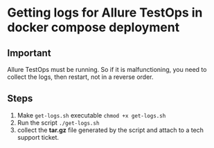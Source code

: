 # Getting logs for Allure TestOps in docker compose deployment


## Important

Allure TestOps must be running. So if it is malfunctioning, you need to collect the logs, then restart, not in a reverse order.

## Steps

1. Make `get-logs.sh` executable `chmod +x get-logs.sh`
2. Run the script `./get-logs.sh`
3. collect the **tar.gz** file generated by the script and attach to a tech support ticket.